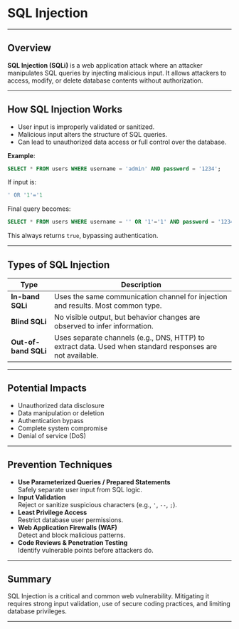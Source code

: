 # SQL Injection

---

## Overview

**SQL Injection (SQLi)** is a web application attack where an attacker manipulates SQL queries by injecting malicious input. It allows attackers to access, modify, or delete database contents without authorization.

---

## How SQL Injection Works

- User input is improperly validated or sanitized.
- Malicious input alters the structure of SQL queries.
- Can lead to unauthorized data access or full control over the database.

**Example**:
```sql
SELECT * FROM users WHERE username = 'admin' AND password = '1234';
```

If input is:
```sql
' OR '1'='1
```

Final query becomes:
```sql
SELECT * FROM users WHERE username = '' OR '1'='1' AND password = '1234';
```
This always returns `true`, bypassing authentication.

---

## Types of SQL Injection

| Type                  | Description |
|-----------------------|-------------|
| **In-band SQLi**      | Uses the same communication channel for injection and results. Most common type. |
| **Blind SQLi**        | No visible output, but behavior changes are observed to infer information. |
| **Out-of-band SQLi**  | Uses separate channels (e.g., DNS, HTTP) to extract data. Used when standard responses are not available. |

---

## Potential Impacts

- Unauthorized data disclosure  
- Data manipulation or deletion  
- Authentication bypass  
- Complete system compromise  
- Denial of service (DoS)

---

## Prevention Techniques

- **Use Parameterized Queries / Prepared Statements**  
  Safely separate user input from SQL logic.
- **Input Validation**  
  Reject or sanitize suspicious characters (e.g., `'`, `--`, `;`).
- **Least Privilege Access**  
  Restrict database user permissions.
- **Web Application Firewalls (WAF)**  
  Detect and block malicious patterns.
- **Code Reviews & Penetration Testing**  
  Identify vulnerable points before attackers do.

---

## Summary

SQL Injection is a critical and common web vulnerability. Mitigating it requires strong input validation, use of secure coding practices, and limiting database privileges.

---
